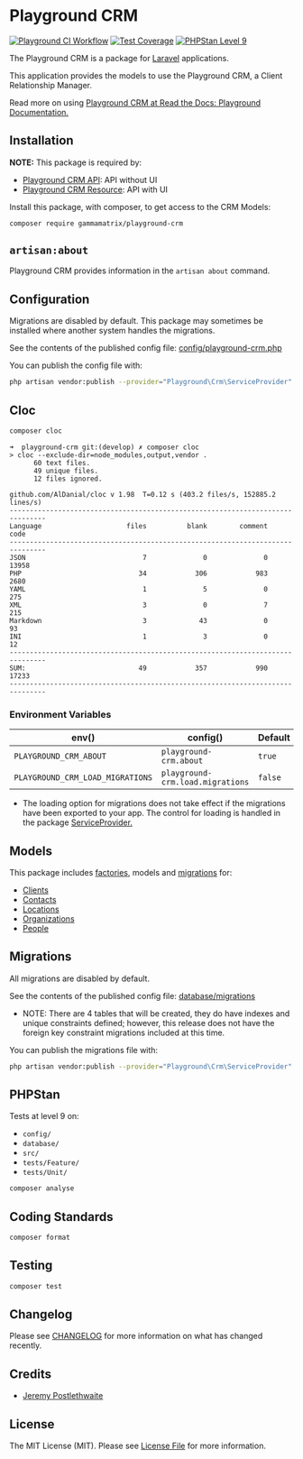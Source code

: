 # Playground CRM

[![Playground CI Workflow](https://github.com/gammamatrix/playground-crm/actions/workflows/ci.yml/badge.svg?branch=develop)](https://raw.githubusercontent.com/gammamatrix/playground-crm/testing/develop/testdox.txt)
[![Test Coverage](https://raw.githubusercontent.com/gammamatrix/playground-crm/testing/develop/coverage.svg)](tests)
[![PHPStan Level 9](https://img.shields.io/badge/PHPStan-level%209-brightgreen)](.github/workflows/ci.yml#L120)

The Playground CRM is a package for [Laravel](https://laravel.com/docs/11.x) applications.

This application provides the models to use the Playground CRM, a Client Relationship Manager.

Read more on using [Playground CRM at Read the Docs: Playground Documentation.](https://gammamatrix-playground.readthedocs.io/en/develop/components/crm.html)

## Installation

**NOTE:** This package is required by:
- [Playground CRM API](https://github.com/gammamatrix/playground-crm-api): API without UI
- [Playground CRM Resource](https://github.com/gammamatrix/playground-crm-resource): API with UI

Install this package, with composer, to get access to the CRM Models:

```bash
composer require gammamatrix/playground-crm
```

## `artisan:about`

Playground CRM provides information in the `artisan about` command.

## Configuration

Migrations are disabled by default. This package may sometimes be installed where another system handles the migrations.

See the contents of the published config file: [config/playground-crm.php](config/playground-crm.php)

You can publish the config file with:
```bash
php artisan vendor:publish --provider="Playground\Crm\ServiceProvider" --tag="playground-config"
```

## Cloc

```sh
composer cloc
```

```
➜  playground-crm git:(develop) ✗ composer cloc
> cloc --exclude-dir=node_modules,output,vendor .
      60 text files.
      49 unique files.
      12 files ignored.

github.com/AlDanial/cloc v 1.98  T=0.12 s (403.2 files/s, 152885.2 lines/s)
-------------------------------------------------------------------------------
Language                     files          blank        comment           code
-------------------------------------------------------------------------------
JSON                             7              0              0          13958
PHP                             34            306            983           2680
YAML                             1              5              0            275
XML                              3              0              7            215
Markdown                         3             43              0             93
INI                              1              3              0             12
-------------------------------------------------------------------------------
SUM:                            49            357            990          17233
-------------------------------------------------------------------------------
```

### Environment Variables

|  env()                           | config()                         | Default |
|----------------------------------|----------------------------------|---------|
| `PLAYGROUND_CRM_ABOUT`           | `playground-crm.about`           | `true`  |
| `PLAYGROUND_CRM_LOAD_MIGRATIONS` | `playground-crm.load.migrations` | `false` |
- The loading option for migrations does not take effect if the migrations have been exported to your app. The control for loading is handled in the package [ServiceProvider.](src/ServiceProvider.php)

## Models

This package includes [factories](database/factories), models and [migrations](database/migrations) for:
- [Clients](src/Models/Client.php)
- [Contacts](src/Models/Contact.php)
- [Locations](src/Models/Location.php)
- [Organizations](src/Models/Organization.php)
- [People](src/Models/People.php)

## Migrations

All migrations are disabled by default.

See the contents of the published config file: [database/migrations](database/migrations)
- NOTE: There are 4 tables that will be created, they do have indexes and unique constraints defined; however, this release does not have the foreign key constraint migrations included at this time.

You can publish the migrations file with:
```bash
php artisan vendor:publish --provider="Playground\Crm\ServiceProvider" --tag="playground-migrations"
```

## PHPStan

Tests at level 9 on:
- `config/`
- `database/`
- `src/`
- `tests/Feature/`
- `tests/Unit/`

```sh
composer analyse
```

## Coding Standards

```sh
composer format
```

## Testing

```sh
composer test
```

## Changelog

Please see [CHANGELOG](CHANGELOG.md) for more information on what has changed recently.

## Credits

- [Jeremy Postlethwaite](https://github.com/gammamatrix)

## License

The MIT License (MIT). Please see [License File](LICENSE.md) for more information.
